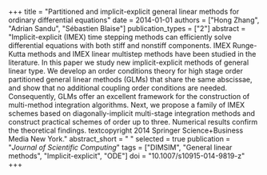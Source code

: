 +++
title = "Partitioned and implicit-explicit general linear methods for ordinary differential equations"
date = 2014-01-01
authors = ["Hong Zhang", "Adrian Sandu", "Sébastien Blaise"]
publication_types = ["2"]
abstract = "Implicit-explicit (IMEX) time stepping methods can efficiently solve differential equations with both stiff and nonstiff components. IMEX Runge-Kutta methods and IMEX linear multistep methods have been studied in the literature. In this paper we study new implicit-explicit methods of general linear type. We develop an order conditions theory for high stage order partitioned general linear methods (GLMs) that share the same abscissae, and show that no additional coupling order conditions are needed. Consequently, GLMs offer an excellent framework for the construction of multi-method integration algorithms. Next, we propose a family of IMEX schemes based on diagonally-implicit multi-stage integration methods and construct practical schemes of order up to three. Numerical results confirm the theoretical findings. textcopyright 2014 Springer Science+Business Media New York."
abstract_short = " "
selected = true
publication = "*Journal of Scientific Computing*"
tags = ["DIMSIM", "General linear methods", "Implicit-explicit", "ODE"]
doi = "10.1007/s10915-014-9819-z"
+++

